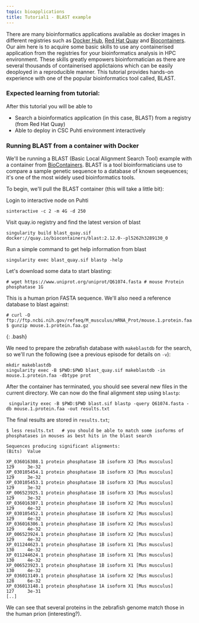 ```yaml
---
topic: bioapplications
title: Tutorial1 - BLAST example
---
```


There are many bioinformatics applications available as docker images in  different registries such as [Docker Hub](https://hub.docker.com), [Red Hat Quay](https://quay.io) and [Biocontainers](https://biocontainers.pro). Our aim here is to acquire some basic skills to use any containerised application from the registries for your bioinformatics analysis in HPC environment.  These skills greatly empowers bioinformatician as there are several thousands of containerised applictaions which can be easily deoployed in a reproducible manner. This tutorial provides hands-on experience with one of the popular bioinformatics tool called, BLAST.

### Expected learning from tutorial:
After this tutorial you will be able to 
- Search a bioinformatics application (in this case, BLAST) from a registry (from Red Hat Quay)
- Able to deploy in CSC Puhti environment interactively


### Running BLAST from a container with Docker ###

We'll be running a BLAST (Basic Local Alignment Search Tool) example with a container from [BioContainers](https://biocontainers.pro).  BLAST is a tool bioinformaticians use to compare a sample genetic sequence to a database of known seqeuences; it's one of the most widely used bioinformatics tools.

To begin, we'll pull the BLAST container (this will take a little bit):

Login to interactive node on Puhti

```
sinteractive -c 2 -m 4G -d 250
```

Visit quay.io registry and find the latest version of blast 

```
singularity build blast_quay.sif docker://quay.io/biocontainers/blast:2.12.0--pl5262h3289130_0
```


Run a simple command to get help information from blast  

```
singularity exec blast_quay.sif blastp -help
```

Let's download some data to start blasting:

```
# wget https://www.uniprot.org/uniprot/Q61074.fasta # mouse Protein phosphatase 1G
```

This is a human prion FASTA sequence.  We'll also need a reference database to blast against:

```
# curl -O ftp://ftp.ncbi.nih.gov/refseq/M_musculus/mRNA_Prot/mouse.1.protein.faa.gz
$ gunzip mouse.1.protein.faa.gz
```
{: .bash}

We need to prepare the zebrafish database with `makeblastdb` for the search, so we'll run the following (see a previous episode for details on `-v`):

```
mkdir makeblastdb
singularity exec -B $PWD:$PWD blast_quay.sif makeblastdb -in mouse.1.protein.faa -dbtype prot
```

After the container has terminated, you should see several new files in the current directory.  We can now do the final alignment step using `blastp`:

```
 singularity exec -B $PWD:$PWD blast.sif blastp -query Q61074.fasta -db mouse.1.protein.faa -out results.txt
```


The final results are stored in `results.txt`;

```
$ less results.txt   # you should be able to match some isoforms of phosphatases in mouses as best hits in the blast search
```

```
Sequences producing significant alignments:                          (Bits)  Value

XP_036016308.1 protein phosphatase 1B isoform X3 [Mus musculus]       129     3e-32
XP_030105454.1 protein phosphatase 1B isoform X3 [Mus musculus]       129     3e-32
XP_030105453.1 protein phosphatase 1B isoform X3 [Mus musculus]       129     3e-32
XP_006523925.1 protein phosphatase 1B isoform X3 [Mus musculus]       129     3e-32
XP_036016307.1 protein phosphatase 1B isoform X2 [Mus musculus]       129     4e-32
XP_030105452.1 protein phosphatase 1B isoform X2 [Mus musculus]       129     4e-32
XP_036016306.1 protein phosphatase 1B isoform X2 [Mus musculus]       129     4e-32
XP_006523924.1 protein phosphatase 1B isoform X2 [Mus musculus]       129     4e-32
XP_011244623.1 protein phosphatase 1B isoform X1 [Mus musculus]       130     4e-32
XP_011244624.1 protein phosphatase 1B isoform X1 [Mus musculus]       130     4e-32
XP_006523923.1 protein phosphatase 1B isoform X1 [Mus musculus]       130     4e-32
XP_036013149.1 protein phosphatase 1A isoform X2 [Mus musculus]       128     6e-32
XP_036013148.1 protein phosphatase 1A isoform X1 [Mus musculus]       127     3e-31
[..]
```

We can see that several proteins in the zebrafish genome match those in the human prion (interesting?).


